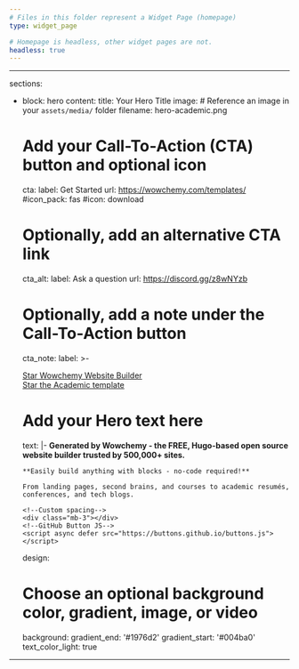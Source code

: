 ```yaml
---
# Files in this folder represent a Widget Page (homepage)
type: widget_page

# Homepage is headless, other widget pages are not.
headless: true
---
```


---
sections:
  - block: hero
    content:
      title: Your Hero Title
      image:
        # Reference an image in your `assets/media/` folder
        filename: hero-academic.png
      # Add your Call-To-Action (CTA) button and optional icon
      cta:
        label: Get Started
        url: https://wowchemy.com/templates/
        #icon_pack: fas
        #icon: download
      # Optionally, add an alternative CTA link
      cta_alt:
        label: Ask a question
        url: https://discord.gg/z8wNYzb
      # Optionally, add a note under the Call-To-Action button
      cta_note:
        label: >-
                    <div style="text-shadow: none;"><a class="github-button" href="https://github.com/wowchemy/wowchemy-hugo-themes" data-icon="octicon-star" data-size="large" data-show-count="true" aria-label="Star">Star Wowchemy Website Builder</a></div><div style="text-shadow: none;"><a class="github-button" href="https://github.com/wowchemy/starter-hugo-academic" data-icon="octicon-star" data-size="large" data-show-count="true" aria-label="Star">Star the Academic template</a></div>
      # Add your Hero text here
      text: |-
        **Generated by Wowchemy - the FREE, Hugo-based open source website builder trusted by 500,000+ sites.**

        **Easily build anything with blocks - no-code required!**

        From landing pages, second brains, and courses to academic resumés, conferences, and tech blogs.

        <!--Custom spacing-->
        <div class="mb-3"></div>
        <!--GitHub Button JS-->
        <script async defer src="https://buttons.github.io/buttons.js"></script>        
    design:
      # Choose an optional background color, gradient, image, or video
      background:
        gradient_end: '#1976d2'
        gradient_start: '#004ba0'
        text_color_light: true
---

